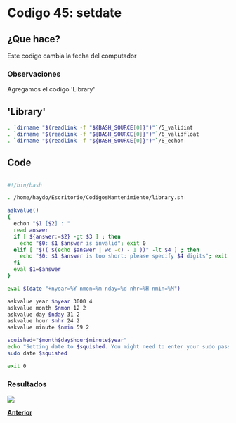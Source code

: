 # Codigo 45: setdate

## ¿Que hace?
Este codigo cambia la fecha del computador

### **Observaciones**
Agregamos el codigo 'Library'

## 'Library'
```bash
. `dirname "$(readlink -f "${BASH_SOURCE[0]}")"`/5_validint
. `dirname "$(readlink -f "${BASH_SOURCE[0]}")"`/6_validfloat
. `dirname "$(readlink -f "${BASH_SOURCE[0]}")"`/8_echon
```


## Code
```bash

#!/bin/bash

. /home/haydo/Escritorio/CodigosMantenimiento/library.sh

askvalue()
{
  echon "$1 [$2] : "
  read answer
  if [ ${answer:=$2} -gt $3 ] ; then
    echo "$0: $1 $answer is invalid"; exit 0
  elif [ "$(( $(echo $answer | wc -c) - 1 ))" -lt $4 ] ; then
    echo "$0: $1 $answer is too short: please specify $4 digits"; exit 0
  fi
  eval $1=$answer  
}

eval $(date "+nyear=%Y nmon=%m nday=%d nhr=%H nmin=%M")

askvalue year $nyear 3000 4
askvalue month $nmon 12 2
askvalue day $nday 31 2
askvalue hour $nhr 24 2
askvalue minute $nmin 59 2

squished="$month$day$hour$minute$year"
echo "Setting date to $squished. You might need to enter your sudo password:"
sudo date $squished

exit 0
```
### **Resultados**

![](https://github.com/SPM-UPVictoria/test-git-itsHaydo/blob/main/capturas/capturas/45.png)

**[Anterior](https://github.com/SPM-UPVictoria/test-git-itsHaydo)**
